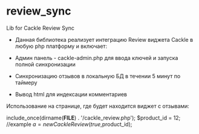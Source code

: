 review_sync
===========

Lib for Cackle Review Sync

- Данная библиотека реализует интеграцию Review виджета Cackle в любую php платформу и включает:

- Админ панель - cackle-admin.php  для ввода ключей и запуска полной синхронизации

- Синхронизацию отзывов в локальную БД в течении 5 минут по таймеру

- Вывод html для индексации комментариев


Использование на странице, где будет находится виджет с отзывами:

include_once(dirname(__FILE__) . '/cackle_review.php');
$product_id = 12; //example
$a = new CackleReview(true,$product_id);



